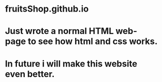# fruitsShop.github.io
# Just wrote a normal HTML web-page to see how html and css works.
# In future i will make this website even better.
